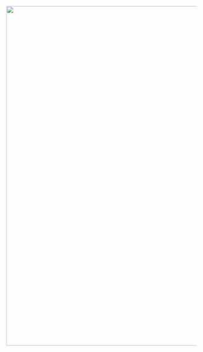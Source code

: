 
<p align=center> <img src="https://github.com/eloygn/Zabbix_templates/blob/master/InnoDB/images/grafana_innodb.png" width="900"> </p>
